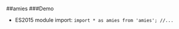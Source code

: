 ##amies
###Demo
  * ES2015 module import:
  `
   import * as amies from 'amies';
   //...
  `
      

